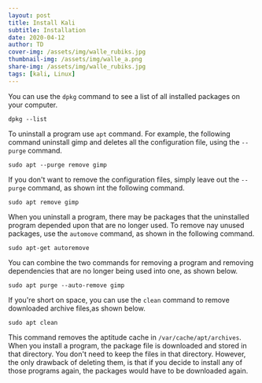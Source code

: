 ```yaml
---
layout: post
title: Install Kali
subtitle: Installation
date: 2020-04-12
author: TD
cover-img: /assets/img/walle_rubiks.jpg
thumbnail-img: /assets/img/walle_a.png
share-img: /assets/img/walle_rubiks.jpg
tags: [kali, Linux]
---
```

You can use the `dpkg` command to see a list of all installed packages on your computer.
```
dpkg --list
```
To uninstall a program use `apt` command. For example, the following command uninstall gimp
and deletes all the configuration file, using the `--purge` command.
```
sudo apt --purge remove gimp
```
If you don't want to remove the configuration files, simply leave out the `--purge` command,
as shown int the following command.
```
sudo apt remove gimp
```
When you uninstall a program, there may be packages that the uninstalled program depended upon that are no longer used. To remove nay unused packages, use the `automove` command, as shown in the following command.
```
sudo apt-get autoremove
```
You can combine the two commands for removing a program and removing dependencies that are no longer being used into one, as shown below.
```
sudo apt purge --auto-remove gimp
```
If you're short on space, you can use the `clean` command to remove downloaded archive files,as shown below.
```
sudo apt clean
```
This command removes the aptitude cache in `/var/cache/apt/archives`. When you install a program, the package file is downloaded and stored in that directory. You don't need to keep the files in that directory. However, the only drawback of deleting them, is that if you decide to install any of those programs again, the packages would have to be downloaded again.

